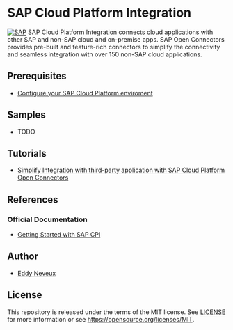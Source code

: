 # SAP Cloud Platform Integration
[![SAP](https://i.imgur.com/YGzZd2E.png)](http://cloudplatform.sap.com/)
SAP Cloud Platform Integration connects cloud applications with other SAP and non-SAP cloud and on-premise apps.
SAP Open Connectors provides pre-built and feature-rich connectors to simplify the connectivity and seamless integration with over 150 non-SAP cloud applications.

## Prerequisites
* [Configure your SAP Cloud Platform enviroment](https://developers.sap.com/uk/tutorials/hcp-cf-getting-started.html)

## Samples
* TODO

## Tutorials
* [Simplify Integration with third-party application with SAP Cloud Platform Open Connectors](https://blogs.sap.com/2018/09/24/blog-series-simplify-integration-with-third-party-application-with-sap-cloud-platform-open-connectors/)

## References
### Official Documentation
* [Getting Started with SAP CPI](https://help.sap.com/viewer/368c481cd6954bdfa5d0435479fd4eaf/Cloud/en-US/e12c09cc8e9b4574b092d8964b049ce6.html)


## Author
* [Eddy Neveux](https://twitter.com/eddy_nev)

## License
This repository is released under the terms of the MIT license.
See [LICENSE](https://github.com/B1SA/hackathon/blob/master/LICENSE) for more information or see https://opensource.org/licenses/MIT.
